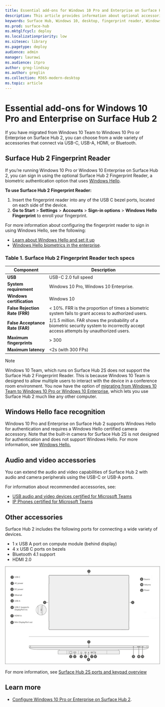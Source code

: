 ```yaml
---
title: Essential add-ons for Windows 10 Pro and Enterprise on Surface Hub 2
description: This article provides information about optional accessories you can use with Windows 10 Pro or Enterprise on Surface Hub 2. 
keywords: Surface Hub, Windows 10, desktop, fingerprint reader, Windows Hello
ms.prod: surface-hub
ms.mktglfcycl: deploy
ms.localizationpriority: low
ms.sitesec: library
ms.pagetype: deploy
audience: admin
manager: laurawi
ms.audience: itpro
author: greg-lindsay
ms.author: greglin
ms.collection: M365-modern-desktop
ms.topic: article
---
```


# Essential add-ons for Windows 10 Pro and Enterprise on Surface Hub 2

If you have migrated from Windows 10 Team to Windows 10 Pro or Enterprise on Surface Hub 2, you can choose from a wide variety of accessories that connect via USB-C, USB-A, HDMI, or Bluetooth. 

## Surface Hub 2 Fingerprint Reader

If you’re running Windows 10 Pro or Windows 10 Enterprise on Surface Hub 2, you can sign in using the optional Surface Hub 2 Fingerprint Reader, a biometric authentication option that uses [Windows Hello](https://docs.microsoft.com/windows-hardware/design/device-experiences/windows-hello).

**To use Surface Hub 2 Fingerprint Reader:**

1. Insert the fingerprint reader into any of the USB C bezel ports, located on each side of the device.
2. **Go to Start** > **Settings** > **Accounts** > **Sign-in options** > **Windows Hello Fingerprint** to enroll your fingerprint.

For more information about configuring the fingerprint reader to sign in using Windows Hello, see the following:

- [Learn about Windows Hello and set it up](https://support.microsoft.com/help/4028017/windows-learn-about-windows-hello-and-set-it-up)
- [Windows Hello biometrics in the enterprise](https://docs.microsoft.com/windows/security/identity-protection/hello-for-business/hello-biometrics-in-enterprise).

  
### Table 1. Surface Hub 2 Fingerprint Reader tech specs


| Component                       | Description                                                                                                                          |
| ------------------------------- | ------------------------------------------------------------------------------------------------------------------------------------ |
| **USB**                         | USB-C 2.0 full speed                                                                                                                 |
| **System requirement**          | Windows 10 Pro, Windows 10 Enterprise.                                                                                               |
| **Windows certification**       | Windows 10                                                                                                                           |
| **False Rejection Rate (FRR)**  | < 10%. FRR is the proportion of times a biometric system fails to grant access to authorized users.                                  |
| **False Acceptance Rate (FAR)** | 1/1.5 million. FAR shows the probability of a biometric security system to incorrectly accept access attempts by unauthorized users. |
| **Maximum fingerprints**        | > 300                                                                                                                                |
| **Maximum latency**             | <2s (with 300 FPs)                                                                                                                   |

> [!NOTE]
> Windows 10 Team, which runs on Surface Hub 2S does not support the Surface Hub 2 Fingerprint Reader. This is because Windows 10 Team is designed to allow multiple users to interact with the device in a conference room environment. You now have the option of [migrating from Windows 10 Team to Windows 10 Pro or Windows 10 Enterprise](surface-hub-2s-migrate-os.md), which lets you use Surface Hub 2 much like any other computer.
 
## Windows Hello face recognition

Windows 10 Pro and Enterprise on Surface Hub 2 supports Windows Hello for authentication and requires a Windows Hello certified camera accessory. Note that the built-in camera for Surface Hub 2S is not designed for authentication and does not support Windows Hello. For more information, see [Windows Hello.](https://docs.microsoft.com/windows-hardware/design/device-experiences/windows-hello)


## Audio and video accessories

You can extend the audio and video capabilities of Surface Hub 2 with audio and camera peripherals using the USB-C or USB-A ports.

For information about recommended accessories, see:

- [USB audio and video devices certified for Microsoft Teams](https://docs.microsoft.com/microsoftteams/devices/usb-devices)
- [IP Phones certified for Microsoft Teams](https://docs.microsoft.com/microsoftteams/devices/teams-ip-phones)



## Other accessories
Surface Hub 2 includes the following ports for connecting a wide variety of devices. 

- 1 x USB A port on compute module (behind display)
- 4 x USB C ports on bezels
- Bluetooth 4.1 support
- HDMI 2.0

 ![Front facing and underside view of I/O connections and physical buttons](images/hub2s-schematic.png)

For more information, see [Surface Hub 2S ports and keypad overview](surface-hub-2s-port-keypad-overview.md)


## Learn more

- [Configure Windows 10 Pro or Enterprise on Surface Hub 2](surface-hub-2-post-install.md).